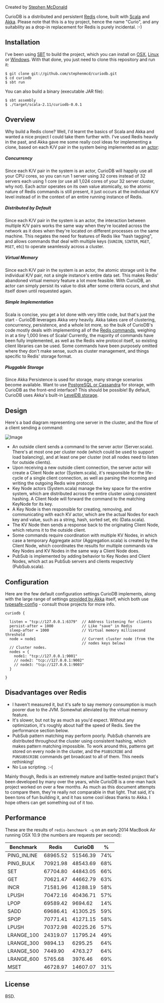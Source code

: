 Created by [Stephen McDonald](http://twitter.com/stephen_mcd>)

CurioDB is a distributed and persistent [Redis](http://redis.io/) clone,
built with [Scala](http://scala-lang.org/) and [Akka](http://akka.io/).
Please note that this is a toy project, hence the name "Curio", and any
suitability as a drop-in replacement for Redis is purely incidental. :-)

## Installation

I've been using [SBT](http://www.scala-sbt.org/) to build the project,
which you can install on
[OSX](http://www.scala-sbt.org/0.13/tutorial/Installing-sbt-on-Mac.html),
[Linux](http://www.scala-sbt.org/0.13/tutorial/Installing-sbt-on-Linux.html) or
[Windows](http://www.scala-sbt.org/0.13/tutorial/Installing-sbt-on-Windows.html).
With that done, you just need to clone this repository and run it:

```
$ git clone git://github.com/stephenmcd/curiodb.git
$ cd curiodb
$ sbt run
```

You can also build a binary (executable JAR file):

```
$ sbt assembly
$ ./target/scala-2.11/curiodb-0.0.1
```

## Overview

Why build a Redis clone? Well, I'd learnt the basics of Scala and Akka
and wanted a nice project I could take them further with. I've used Redis
heavily in the past, and Akka gave me some really cool ideas for
implementing a clone, based on each K/V pair in the system being
implemented as an [actor](https://en.wikipedia.org/wiki/Actor_model):

##### Concurrency

Since each K/V pair in the system is an actor, CurioDB will happily use
all your CPU cores, so you can run 1 server using 32 cores instead of
32 servers each using 1 core (or use all 1,024 cores of your 32 server
cluster, why not). Each actor operates on its own value atomically,
so the atomic nature of Redis commands is still present, it just occurs
at the individual K/V level instead of in the context of an entire
running instance of Redis.

##### Distributed by Default

Since each K/V pair in the system is an actor, the interaction between
multiple K/V pairs works the same way when they're located across the
network as it does when they're located on different processes on the
same machine. This negates the need for features of Redis like "hash
tagging", and allows commands that deal with multiple keys (`SUNION`,
`SINTER`, `MGET`, `MSET`, etc) to operate seamlessly across a cluster.

##### Virtual Memory

Since each K/V pair in the system is an actor, the atomic storage
unit is the individual K/V pair, not a single instance's entire data
set. This makes Redis' abandoned virtual memory feature a lot more
feasible. With CurioDB, an actor can simply persist its value to
disk after some criteria occurs, and shut itself down until requested
again.

##### Simple Implementation

Scala is concise, you get a lot done with very little code, but that's
just the start - CurioDB leverages Akka very heavily. Akka takes
care of clustering, concurrency, persistence, and a whole lot more,
so the bulk of CurioDB's code mostly deals with implementing all of the
[Redis commands](http://redis.io/commands), weighing in at a tiny 1,000
lines of Scala! Currently, the majority of commands have been fully
implemented, as well as the Redis wire protocol itself, so existing
client libraries can be used. Some commands have been purposely omitted
where they don't make sense, such as cluster management, and things
specific to Redis' storage format.

##### Pluggable Storage

Since Akka Persistence is used for storage, many strange scenarios
become available. Want to use [PostgreSQL or Cassandra](http://akka.io/community/#snapshot-plugins)
for storage, with CurioDB as the front-end interface? This should be
possible! By default, CurioDB uses Akka's built-in [LevelDB storage](http://doc.akka.io/docs/akka/snapshot/scala/persistence.html#Local_snapshot_store).

## Design

Here's a bad diagram representing one server in the cluster, and the
flow of a client sending a command:

![Image](http://i.imgur.com/9KkP9uZ.png)

* An outside client sends a command to the server actor (Server.scala).
  There's at most one per cluster node (which could be used to support
  load balancing), and at least one per cluster (not all nodes need to
  listen for outside clients).
* Upon receiving a new outside client connection, the server actor will
  create a Client Node actor (System.scala), it's responsible for the
  life-cycle of a single client connection, as well as parsing the
  incoming and writing the outgoing Redis wire protocol.
* Key Node actors (System.scala) manage the key space for the entire
  system, which are distributed across the entire cluster using consistent
  hashing. A Client Node will forward the command to the matching KeyNode
  for its key.
* A Key Node is then responsible for creating, removing, and communicating
  with each KV actor, which are the actual Nodes for each key and value,
  such as a string, hash, sorted set, etc (Data.scala).
* The KV Node then sends a response back to the originating Client Node,
  which returns it to the outside client.
* Some commands require coordination with multiple KV Nodes, in which
  case a temporary Aggregate actor (Aggregation.scala) is created by
  the Client Node, which coordinates the results for multiple commands
  via Key Nodes and KV Nodes in the same way a Client Node does.
* PubSub is implemented by adding behavior to Key Nodes and Client Nodes,
  which act as PubSub servers and clients respectivly (PubSub.scala).

## Configuration

Here are the few default configuration settings CurioDB implements,
along with the large range of settings [provided by Akka](http://doc.akka.io/docs/akka/snapshot/general/configuration.html#listing-of-the-reference-configuration)
itself, which both use [typesafe-config](https://github.com/typesafehub/config#standard-behavior) -
consult those projects for more info.

```
curiodb {

  listen = "tcp://127.0.0.1:6379"  // Address listening for clients
  persist-after = 1000             // Like "save" in Redis
  sleep-after = 1000               // Virtual memory millisecond threshold
  node = node1                     // Current cluster node (from the
                                   // nodes keys below)
  // Cluster nodes.
  nodes = {
    node1: "tcp://127.0.0.1:9001"
    // node2: "tcp://127.0.0.1:9002"
    // node3: "tcp://127.0.0.1:9003"
  }

}
```

## Disadvantages over Redis

* I haven't measured it, but it's safe to say memory consumption is
  much poorer due to the JVM. Somewhat alleviated by the virtual memory
  feature.
* It's slower, but not by as much as you'd expect. Without any
  optimization, it's roughly about half the speed of Redis. See the
  performance section below.
* PubSub pattern matching may perform poorly. PubSub channels are
  distributed throughout the cluster using consistent hashing, which
  makes pattern matching impossible. To work around this, patterns get
  stored on every node in the cluster, and the `PSUBSCRIBE` and
  `PUNSUBSCRIBE` commands get broadcast to all of them. This needs
  rethinking!
* No Lua scripting. :-(

Mainly though, Redis is an extremely mature and battle-tested project
that's been developed by many over the years, while CurioDB is a one-man
hack project worked on over a few months. As much as this document
attempts to compare them, they're really not comparable in that light.
That said, it's been tons of fun building it, and it has some cool ideas
thanks to Akka. I hope others can get something out of it too.

## Performance

These are the results of `redis-benchmark -q` on an early 2014
MacBook Air running OSX 10.9 (the numbers are requests per second):

Benchmark    | Redis    | CurioDB  | %
-------------|----------|----------|----
PING_INLINE  | 68965.52 | 51546.39 | 74%
PING_BULK    | 70921.98 | 48543.69 | 68%
SET          | 67704.80 | 44843.05 | 66%
GET          | 70621.47 | 44662.79 | 63%
INCR         | 71581.96 | 41288.19 | 58%
LPUSH        | 70472.16 | 40436.71 | 57%
LPOP         | 69589.42 | 9694.62  | 14%
SADD         | 69686.41 | 41305.25 | 59%
SPOP         | 70771.41 | 41271.15 | 58%
LPUSH        | 70372.98 | 40225.26 | 57%
LRANGE_100   | 24319.07 | 11795.24 | 49%
LRANGE_300   | 9894.13  | 6295.25  | 64%
LRANGE_500   | 7449.90  | 4763.27  | 64%
LRANGE_600   | 5765.68  | 3976.46  | 69%
MSET         | 46728.97 | 14607.07 | 31%

## License

BSD.
